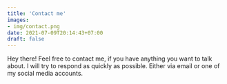 ```yaml
---
title: 'Contact me'
images:
- img/contact.png
date: 2021-07-09T20:14:43+07:00
draft: false
---
```


Hey there! Feel free to contact me, if you have anything you want to talk about. I will try to respond as quickly as possible. Either via email or one of my social media accounts.
